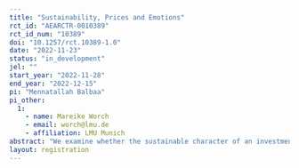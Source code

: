 ```yaml
---
title: "Sustainability, Prices and Emotions"
rct_id: "AEARCTR-0010389"
rct_id_num: "10389"
doi: "10.1257/rct.10389-1.0"
date: "2022-11-23"
status: "in_development"
jel: ""
start_year: "2022-11-28"
end_year: "2022-12-15"
pi: "Mennatallah Balbaa"
pi_other:
  1:
    - name: Mareike Worch
    - email: worch@lmu.de
    - affiliation: LMU Munich
abstract: "We examine whether the sustainable character of an investment impacts asset prices. We use experimental markets with the structure introduced by Smith, Suchanek, and Williams (1988) to investigate the impact of sustainable attributes. Empirical evidence suggests that investors experience positive emotions when choosing a sustainable investment and that positive emotions correlate with purchases and overpricing. We analyze investors' emotions using a face-reading software and posit that a high sustainability level leads to positive emotions and price increases. Conversely, a low sustainability level is associated with fear and, thus, price decreases. Moreover, we test how participants’ sustainability preferences influence their trading behavior."
layout: registration
---
```


